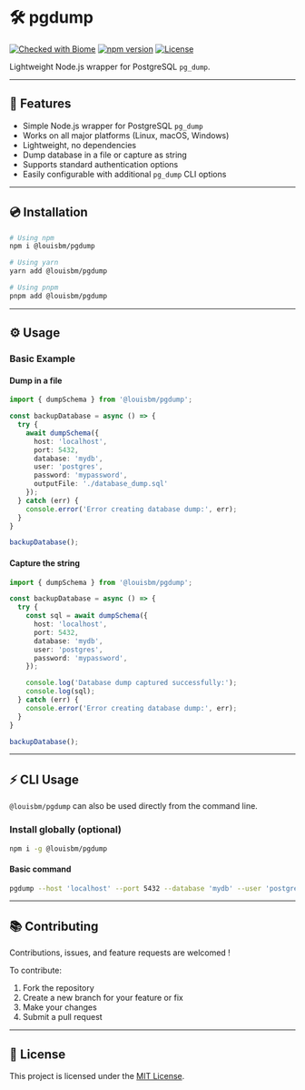 # 🛠️ pgdump

[![Checked with Biome](https://img.shields.io/badge/Checked_with-Biome-60a5fa?style=flat&logo=biome)](https://biomejs.dev)
[![npm version](https://img.shields.io/npm/v/@louisbm/pgdump?style=flat)](https://www.npmjs.com/package/@louisbm/pgdump)
[![License](https://img.shields.io/npm/l/@louisbm/pgdump?style=flat)](LICENSE)

Lightweight Node.js wrapper for PostgreSQL `pg_dump`.

---

## 🚀 Features

- Simple Node.js wrapper for PostgreSQL `pg_dump`
- Works on all major platforms (Linux, macOS, Windows)
- Lightweight, no dependencies
- Dump database in a file or capture as string
- Supports standard authentication options
- Easily configurable with additional `pg_dump` CLI options

---

## 💿 Installation

```bash
# Using npm
npm i @louisbm/pgdump

# Using yarn
yarn add @louisbm/pgdump

# Using pnpm
pnpm add @louisbm/pgdump
```

---

## ⚙️ Usage

### Basic Example

#### Dump in a file
```ts
import { dumpSchema } from '@louisbm/pgdump';

const backupDatabase = async () => {
  try {
    await dumpSchema({
      host: 'localhost',
      port: 5432,
      database: 'mydb',
      user: 'postgres',
      password: 'mypassword',
	  outputFile: './database_dump.sql'
    });
  } catch (err) {
    console.error('Error creating database dump:', err);
  }
}

backupDatabase();
```

#### Capture the string
```ts
import { dumpSchema } from '@louisbm/pgdump';

const backupDatabase = async () => {
  try {
    const sql = await dumpSchema({
      host: 'localhost',
      port: 5432,
      database: 'mydb',
      user: 'postgres',
      password: 'mypassword',
    });

    console.log('Database dump captured successfully:');
    console.log(sql);
  } catch (err) {
    console.error('Error creating database dump:', err);
  }
}

backupDatabase();
```

---

## ⚡ CLI Usage

`@louisbm/pgdump` can also be used directly from the command line.

### Install globally (optional)

```bash
npm i -g @louisbm/pgdump
```

#### Basic command

```bash
pgdump --host 'localhost' --port 5432 --database 'mydb' --user 'postgres' --password 'mypassword' --file './database_dump.sql'
```

---

## 📚 Contributing

Contributions, issues, and feature requests are welcomed !  

To contribute:

1. Fork the repository 
2. Create a new branch for your feature or fix
3. Make your changes
4. Submit a pull request

---

## 📄 License

This project is licensed under the [MIT License](LICENSE).





